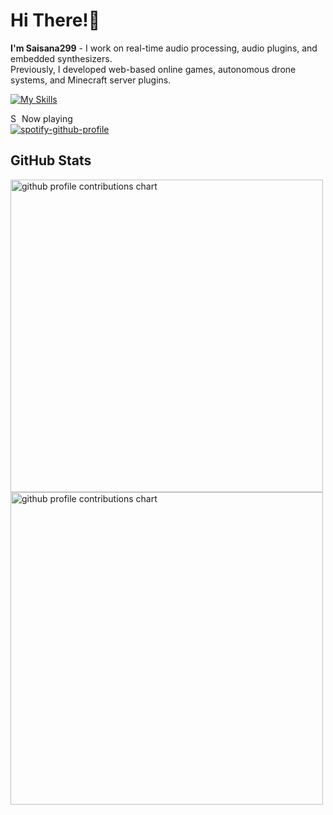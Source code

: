 # Hi There!👋
**I'm Saisana299** - I work on real-time audio processing, audio plugins, and embedded synthesizers.  
Previously, I developed web-based online games, autonomous drone systems, and Minecraft server plugins.

[![My Skills](https://skillicons.dev/icons?i=cpp,c,kotlin,ts,php,py)](https://skillicons.dev)

<img src="https://upload.wikimedia.org/wikipedia/commons/thumb/8/84/Spotify_icon.svg/768px-Spotify_icon.svg.png?20220821125323" width="14" alt="Spotify logo"> Now playing  
[![spotify-github-profile](https://spotify-github-profile.kittinanx.com/api/view?uid=312vho7vhcvmvns3wrxgq3lo4dgu&cover_image=true&theme=natemoo-re&show_offline=false&background_color=121212&interchange=false&bar_color=53b14f&bar_color_cover=false)](https://github.com/kittinan/spotify-github-profile)

## GitHub Stats
<p align="left">
  <picture>
        <source media="(prefers-color-scheme: dark)"  srcset="output/metrics.base.svg" width="500" />
	<source media="(prefers-color-scheme: light)" srcset="output/metrics.base.svg" width="500" />
	<img alt="github profile contributions chart"    src="https://raw.githubusercontent.com/username/username/output-3d-contrib/day.svg" />
  </picture>
  <picture>
   	<source media="(prefers-color-scheme: dark)"  srcset="output/details.svg" width="500" />
	<source media="(prefers-color-scheme: light)" srcset="output/details.svg" width="500" />
	<img alt="github profile contributions chart"    src="https://raw.githubusercontent.com/username/username/output-3d-contrib/day.svg" />
  </picture>
</p>

